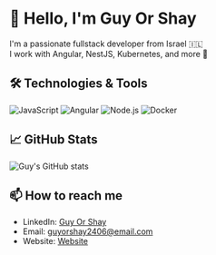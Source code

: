 # 👋 Hello, I'm Guy Or Shay

I'm a passionate fullstack developer from Israel 🇮🇱  
I work with Angular, NestJS, Kubernetes, and more 🚀

## 🛠️ Technologies & Tools
![JavaScript](https://img.shields.io/badge/-JavaScript-black?style=flat-square&logo=javascript)
![Angular](https://img.shields.io/badge/-Angular-red?style=flat-square&logo=angular)
![Node.js](https://img.shields.io/badge/-Node.js-green?style=flat-square&logo=node.js)
![Docker](https://img.shields.io/badge/-Docker-blue?style=flat-square&logo=docker)

## 📈 GitHub Stats
![Guy's GitHub stats](https://github-readme-stats.vercel.app/api?username=guyorshay&show_icons=true&theme=tokyonight)

## 📫 How to reach me
- LinkedIn: [Guy Or Shay](https://linkedin.com/in/guy-or-shay-a2947722b)
- Email: guyorshay2406@email.com
- Website:  [Website](https://orshay.cc)
